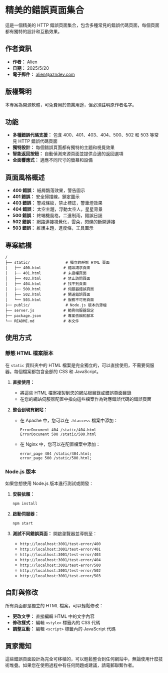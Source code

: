 # 精美的錯誤頁面集合

這是一個精美的 HTTP 錯誤頁面集合，包含多種常見的錯誤代碼頁面，每個頁面都有獨特的設計和互動效果。

## 作者資訊

- **作者：** Alien
- **日期：** 2025/5/20
- **電子郵件：** alien@azndev.com

## 版權聲明

本專案為開源軟體，可免費用於商業用途，但必須註明原作者名字。

## 功能

- **多種錯誤代碼支援：** 包含 400、401、403、404、500、502 和 503 等常見 HTTP 錯誤代碼頁面
- **獨特設計：** 每個錯誤頁面都有獨特的主題和視覺效果
- **智能返回按鈕：** 自動偵測來源頁面並提供合適的返回選項
- **全面響應式：** 適應不同尺寸的螢幕和設備

## 頁面風格概述

- **400 錯誤：** 紙屑飄落效果，警告圖示
- **401 錯誤：** 安全掃描線，鎖定圖示
- **403 錯誤：** 警戒條紋，禁止標誌，警車燈效果
- **404 錯誤：** 太空主題，浮動太空人，星星背景
- **500 錯誤：** 終端機風格，二進制雨，錯誤日誌
- **502 錯誤：** 網路連接視覺化，雲朵，閃爍的斷開連接
- **503 錯誤：** 維護主題，進度條，工具圖示

## 專案結構

```
/
├── static/                # 獨立的靜態 HTML 頁面
│   ├── 400.html          # 錯誤請求頁面
│   ├── 401.html          # 未授權頁面
│   ├── 403.html          # 禁止訪問頁面
│   ├── 404.html          # 找不到頁面
│   ├── 500.html          # 伺服器錯誤頁面
│   ├── 502.html          # 閘道錯誤頁面
│   └── 503.html          # 服務不可用頁面
├── public/                # Node.js 版本的源檔
├── server.js             # 範例伺服器設定
├── package.json          # 專案依賴和腳本
└── README.md             # 本文件
```

## 使用方式

### 靜態 HTML 檔案版本

在 `static` 資料夾中的 HTML 檔案是完全獨立的，可以直接使用，不需要伺服器。每個檔案都包含全部的 CSS 和 JavaScript。

1. **直接使用：**
   - 將這些 HTML 檔案複製到您的網站根目錄或錯誤頁面目錄
   - 在您的網站伺服器配置中指向這些檔案作為對應錯誤代碼的錯誤頁面

2. **整合到現有網站：**
   - 在 Apache 中，您可以在 `.htaccess` 檔案中添加：
     ```
     ErrorDocument 404 /static/404.html
     ErrorDocument 500 /static/500.html
     ```
   - 在 Nginx 中，您可以在配置檔案中添加：
     ```
     error_page 404 /static/404.html;
     error_page 500 /static/500.html;
     ```

### Node.js 版本

如果您想使用 Node.js 版本進行測試或開發：

1. **安裝依賴：**
   ```bash
   npm install
   ```

2. **啟動伺服器：**
   ```bash
   npm start
   ```

3. **測試不同錯誤頁面：**
   開啟瀏覽器並導航至：
   - `http://localhost:3001/test-error/400`
   - `http://localhost:3001/test-error/401`
   - `http://localhost:3001/test-error/403`
   - `http://localhost:3001/test-error/404`
   - `http://localhost:3001/test-error/500`
   - `http://localhost:3001/test-error/502`
   - `http://localhost:3001/test-error/503`

## 自訂與修改

所有頁面都是獨立的 HTML 檔案，可以輕鬆修改：

- **更改文字：** 直接編輯 HTML 中的文字內容
- **修改樣式：** 編輯 `<style>` 標籤內的 CSS 代碼
- **調整互動：** 編輯 `<script>` 標籤內的 JavaScript 代碼

## 買家需知

這些錯誤頁面設計為完全可移植的，可以輕鬆整合到任何網站中，無論使用什麼技術堆疊。如果您在使用過程中有任何問題或建議，請電郵聯繫作者。

